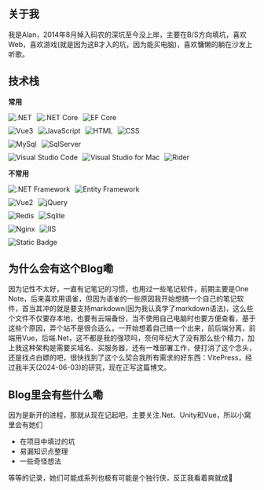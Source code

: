 ## 关于我

我是Alan，2014年8月掉入码农的深坑至今没上岸，主要在B/S方向填坑，喜欢Web，喜欢游戏(就是因为这B才入的坑，因为能买电脑)，喜欢慵懒的躺在沙发上听歌。

## 技术栈

**常用**

<div class="badge-container">
    <img alt=".NET" src="https://img.shields.io/badge/.NET-blue?logo=.NET">
    <img alt=".NET Core" src="https://img.shields.io/badge/.NET%20Core-blue?logo=.NET">
    <img alt="EF Core" src="https://img.shields.io/badge/Entity%20Framework%20Core-blue?logo=.NET">
</div>

<div class="badge-container">
    <img alt="Vue3" src="https://img.shields.io/badge/-Vue3-C0C0C0?logo=Vue.js&amp;logoColor=4FC08D">
    <img alt="JavaScript" src="https://img.shields.io/badge/-JavaScript-A9A9A9?logo=JavaScript&logoColor=F7DF1E">
    <img alt="HTML" src="https://img.shields.io/badge/-HTML5-A9A9A9?logo=HTML5&logoColor=E34F26">
    <img alt="CSS" src="https://img.shields.io/badge/-CSS3-A9A9A9?logo=CSS3&logoColor=1572B6">
</div>

<div class="badge-container">
    <img alt="MySql" src="https://img.shields.io/badge/MySql-green?logo=MySql">
    <img alt="SqlServer" src="https://img.shields.io/badge/SqlServer-green?logo=Microsoft%20Sql%20Server">
</div>

<div class="badge-container">
    <img alt="Visual Studio Code" src="https://img.shields.io/badge/Visual%20Studio%20Code-7559a9?logo=Visual%20Studio%20Code">
    <img alt="Visual Studio for Mac" src="https://img.shields.io/badge/Visual%20Studio%20for%20Mac-7559a9?logo=Visual%20Studio">
    <img alt="Rider" src="https://img.shields.io/badge/JetBrains%20Rider-7559a9?logo=Rider">
</div>

   
  

**不常用**

<div class="badge-container">
    <img alt=".NET Framework" src="https://img.shields.io/badge/.NET%20Framework-blue?logo=.NET">
    <img alt="Entity Framework" src="https://img.shields.io/badge/Entity%20Framework-blue?logo=.NET">
</div>

<div class="badge-container">
    <img alt="Vue2" src="https://img.shields.io/badge/Vue2-C0C0C0?logo=Vue.js&logoColor=4FC08D">
    <img alt="jQuery" src="https://img.shields.io/badge/jQuery-C0C0C0?logo=jQuery&logoColor=4FC08D">
</div>

<div class="badge-container">
    <img alt="Redis" src="https://img.shields.io/badge/Redis-green?logo=Redis">
    <img alt="Sqlite" src="https://img.shields.io/badge/Sqlite-green?logo=Sqlite">
</div>

<div class="badge-container">
    <img alt="Nginx" src="https://img.shields.io/badge/Nginx-7559a9?logo=Nginx">
    <img alt="IIS" src="https://img.shields.io/badge/IIS-7559a9?logo=IIS">
</div>
<img alt="Static Badge" src="https://img.shields.io/badge/Unity-4dabcf?logo=unity">

 
     
     
     

## 为什么会有这个Blog嘞

因为记性不太好，一直有记笔记的习惯，也用过一些笔记软件，前期主要是One Note，后来喜欢用语雀，但因为语雀的一些原因我开始想搞一个自己的笔记软件，首当其冲的就是要支持markdown(因为我认真学了markdown语法)，这么些个文件不仅要存本地，也要有云端备份，当不使用自己电脑时也要方便查看，基于这些个原因，弄个站不是很合适么，一开始想着自己搞一个出来，前后端分离，前端用Vue，后端.Net，这不都是我的强项吗，奈何年纪大了没有那么些个精力，加上我这种架构是需要买域名、买服务器，还有一堆部署工作，便打消了这个念头，还是找点白嫖的吧，很快找到了这个么契合我所有需求的好东西：VitePress，经过我半天(2024-06-03)的研究，现在正写这篇博文。 

## Blog里会有些什么嘞

因为是新开的进程，那就从现在记起吧，主要关注.Net、Unity和Vue，所以小窝里会有她们
- 在项目中填过的坑
- 易漏知识点整理
- 一些奇怪想法
     
等等的记录，她们可能成系列也极有可能是个独行侠，反正我看着爽就成🤦

<style>
    .badge-container{
        display: flex;
        margin-bottom: 10px;
    }
    .badge-container img{
        margin-right: 10px;
    }
</style>